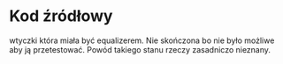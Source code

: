 # Kod źródłowy 
wtyczki która miała być equalizerem. Nie skończona bo nie było możliwe aby ją przetestować. Powód takiego stanu rzeczy zasadniczo nieznany.
